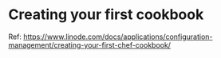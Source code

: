 # Creating your first cookbook


Ref:
https://www.linode.com/docs/applications/configuration-management/creating-your-first-chef-cookbook/